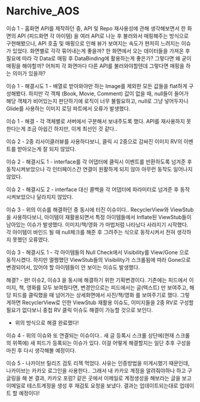 # Narchive_AOS

이슈 1 -
  홈화면 API를 제작하던 중, API 및 Repo 재사용성에 관해 생각해보면서 한 화면의 API (피드화면 각 아이템) 을 여러 API로 나눈 후 불러와서 매핑해주는 방식으로 구현해봤으나,
  API 호출 및 매핑으로 인해 뷰가 보여지는 속도가 현저히 느려지는 이슈가 있었다.
  화면별로 각각 묶어내는게 좋을까?
  한 화면에서 오는 데이터들을 가져온 후 필요에 따라 각 Data로 매핑 후 DataBinding에 활용하는게 좋은가? 그렇다면 왜 굳이 매핑을 해야할까?
  어처피 각 화면마다 다른 API를 불러와야할텐데 그렇다면 매핑을 하는 의미가 있을까?

이슈 1 - 해결시도 1 -
  배열로 받아와야만 하는 Image를 제외한 모든 값들을 flat하게 구성해봤다.
  하지만 각 객체 (Book, Movie, Comment) 값이 없을 때, null들이 들어가 해당 객체가 비어있는지 판단하기에 로직이 너무 불필요하고,
  null로 그냥 넣어두자니 Glide를 사용하는 이미지 로딩 파트에서 오류가 발생했다.

이슈 1 - 해결 - 
  각 객체별로 서버에서 구분해서 보내주도록 했다.
  API를 재사용하지 못한다는게 조금 아쉽긴 하지만, 이게 최선인 것 같다..
  

이슈 2 - 
  2중 리사이클러뷰를 사용하다보니, 클릭 시 2중으로 감싸진 이미지 RV의 이벤트를 받아오는게 잘 되지 않았다.

이슈 2 - 해결시도 1 -
  interface를 각 어댑터에 클릭시 이벤트를 반환하도록 넘겨준 후 동작시켜보았으나 각 인터페이스간 연결이 원활하게 되지 않아 아무런 동작도 일어나지 않았다.

이슈 2 - 해결시도 2 -
  interface 대신 콜백을 각 어댑터에 파라미터로 넘겨준 후 동작시켜보았으나 달라지지 않았다. 


이슈 3 -
  위의 이슈를 해결하던 중 동시에 터진 이슈이다..
  RecyclerView와 ViewStub을 사용하다보니, 아이템이 재활용되면서 특정 아이템들에서 Inflate된 ViewStub들이 남아있는 이슈가 발생했다.
  이미지/책/영화 가 마법처럼 나타났다 사라지기 시작했다.
  각 아이템이 바인드 될 때 null체크를 해준 후 그려주는 식으로 동작시켜서 전혀 생각하지 못했던 오류였다.

이슈 3 - 해결시도 1 -
  각 아이템들의 Null Check에서 Visibility를 View/Gone 으로 동작시켰다.
  하지만 멀쩡했던 ViewStub들의 Visibility가 스크롤됨에 따라 Gone으로 변경되어서, 있어야 할 아이템들이 안 보이는 이슈도 발생했다.

해결? - 완!
  이슈2, 이슈3 을 동시에 해결하기 위한 기획변경이다.
  기존에는 피드에서 이미지, 책, 영화를 모두 보여줬다면, 변경안으로는 피드에서는 글(텍스트) 만 보여주고, 
  해당 피드를 클릭했을 때 넘어가는 상세화면에서 사진/책/영화 를 보여주기로 했다.
  그렇게하면 RecyclerView로 인한 ViewStub 재활용 이슈도, 이미지들을 2중 RV로 구성할 필요가 없다보니 중첩 RV 클릭 이슈도 해결이 가능할 것으로 보인다.
  - 위의 방식으로 해결 완료했다!

이슈 4 -
  위의 이슈와 또 연결되는 이슈이다..
  새 글 등록시 스크롤 상단에(현재 스크롤의 위쪽에) 새 피드가 등록되는 이슈가 있다.
  이걸 어떻게 해결할지는 일단 추후 구성을 마친 후 다시 생각해볼 예정이다.

이슈 5 - 
  나카이브 릴리즈 검토 리젝 먹었다.
  사유는 인증방법을 미게시했기 때문인데, 나카이브는 카카오 로그인을 사용한다..
  그래서 내 카카오 계정을 알려줘야하나 하고 구글링을 해 본 결과, 카카오 포럼? 같은 곳에서 이메일로 계정생성을 해보라는 글을 보고
  이메일로 테스트계정을 생성 후 재검토 요청을 보냈다.
  결과는 업데이트되는대로 업데이트 할 예정이다!
  


  
